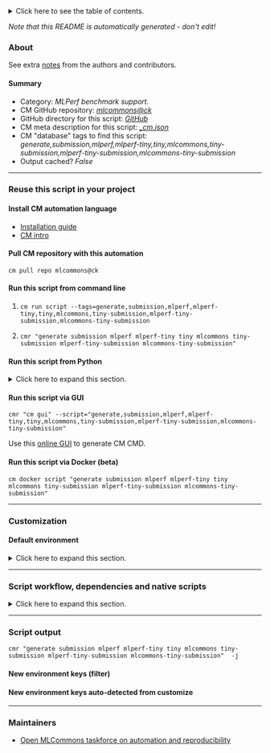 <details>
<summary>Click here to see the table of contents.</summary>

* [About](#about)
* [Summary](#summary)
* [Reuse this script in your project](#reuse-this-script-in-your-project)
  * [ Install CM automation language](#install-cm-automation-language)
  * [ Check CM script flags](#check-cm-script-flags)
  * [ Run this script from command line](#run-this-script-from-command-line)
  * [ Run this script from Python](#run-this-script-from-python)
  * [ Run this script via GUI](#run-this-script-via-gui)
  * [ Run this script via Docker (beta)](#run-this-script-via-docker-(beta))
* [Customization](#customization)
  * [ Default environment](#default-environment)
* [Script workflow, dependencies and native scripts](#script-workflow-dependencies-and-native-scripts)
* [Script output](#script-output)
* [New environment keys (filter)](#new-environment-keys-(filter))
* [New environment keys auto-detected from customize](#new-environment-keys-auto-detected-from-customize)
* [Maintainers](#maintainers)

</details>

*Note that this README is automatically generated - don't edit!*

### About


See extra [notes](README-extra.md) from the authors and contributors.

#### Summary

* Category: *MLPerf benchmark support.*
* CM GitHub repository: *[mlcommons@ck](https://github.com/mlcommons/ck/tree/master/cm-mlops)*
* GitHub directory for this script: *[GitHub](https://github.com/mlcommons/ck/tree/master/cm-mlops/script/generate-mlperf-tiny-submission)*
* CM meta description for this script: *[_cm.json](_cm.json)*
* CM "database" tags to find this script: *generate,submission,mlperf,mlperf-tiny,tiny,mlcommons,tiny-submission,mlperf-tiny-submission,mlcommons-tiny-submission*
* Output cached? *False*
___
### Reuse this script in your project

#### Install CM automation language

* [Installation guide](https://github.com/mlcommons/ck/blob/master/docs/installation.md)
* [CM intro](https://doi.org/10.5281/zenodo.8105339)

#### Pull CM repository with this automation

```cm pull repo mlcommons@ck```


#### Run this script from command line

1. `cm run script --tags=generate,submission,mlperf,mlperf-tiny,tiny,mlcommons,tiny-submission,mlperf-tiny-submission,mlcommons-tiny-submission `

2. `cmr "generate submission mlperf mlperf-tiny tiny mlcommons tiny-submission mlperf-tiny-submission mlcommons-tiny-submission" `

#### Run this script from Python

<details>
<summary>Click here to expand this section.</summary>

```python

import cmind

r = cmind.access({'action':'run'
                  'automation':'script',
                  'tags':'generate,submission,mlperf,mlperf-tiny,tiny,mlcommons,tiny-submission,mlperf-tiny-submission,mlcommons-tiny-submission'
                  'out':'con',
                  ...
                  (other input keys for this script)
                  ...
                 })

if r['return']>0:
    print (r['error'])

```

</details>


#### Run this script via GUI

```cmr "cm gui" --script="generate,submission,mlperf,mlperf-tiny,tiny,mlcommons,tiny-submission,mlperf-tiny-submission,mlcommons-tiny-submission"```

Use this [online GUI](https://cKnowledge.org/cm-gui/?tags=generate,submission,mlperf,mlperf-tiny,tiny,mlcommons,tiny-submission,mlperf-tiny-submission,mlcommons-tiny-submission) to generate CM CMD.

#### Run this script via Docker (beta)

`cm docker script "generate submission mlperf mlperf-tiny tiny mlcommons tiny-submission mlperf-tiny-submission mlcommons-tiny-submission" `

___
### Customization

#### Default environment

<details>
<summary>Click here to expand this section.</summary>

These keys can be updated via `--env.KEY=VALUE` or `env` dictionary in `@input.json` or using script flags.


</details>

___
### Script workflow, dependencies and native scripts

<details>
<summary>Click here to expand this section.</summary>

  1. ***Read "deps" on other CM scripts from [meta](https://github.com/mlcommons/ck/tree/master/cm-mlops/script/generate-mlperf-tiny-submission/_cm.json)***
     * get,python3
       * CM names: `--adr.['python', 'python3']...`
       - CM script: [get-python3](https://github.com/mlcommons/ck/tree/master/cm-mlops/script/get-python3)
     * get,sut,system-description
       - CM script: [get-mlperf-inference-sut-description](https://github.com/mlcommons/ck/tree/master/cm-mlops/script/get-mlperf-inference-sut-description)
  1. ***Run "preprocess" function from [customize.py](https://github.com/mlcommons/ck/tree/master/cm-mlops/script/generate-mlperf-tiny-submission/customize.py)***
  1. Read "prehook_deps" on other CM scripts from [meta](https://github.com/mlcommons/ck/tree/master/cm-mlops/script/generate-mlperf-tiny-submission/_cm.json)
  1. ***Run native script if exists***
  1. Read "posthook_deps" on other CM scripts from [meta](https://github.com/mlcommons/ck/tree/master/cm-mlops/script/generate-mlperf-tiny-submission/_cm.json)
  1. ***Run "postrocess" function from [customize.py](https://github.com/mlcommons/ck/tree/master/cm-mlops/script/generate-mlperf-tiny-submission/customize.py)***
  1. ***Read "post_deps" on other CM scripts from [meta](https://github.com/mlcommons/ck/tree/master/cm-mlops/script/generate-mlperf-tiny-submission/_cm.json)***
     * 
       * `if (CM_MLPERF_RUN_STYLE  == valid)`
       - CM script: []()
       - CM script: []()
       - CM script: [my-new-cool-script](my-new-cool-script)
       - CM script: [reproduce-micro-2023-015](reproduce-micro-2023-015)
       - CM script: [reproduce-micro-2023-017](reproduce-micro-2023-017)
       - CM script: [xyz](xyz)
       - CM script: [xyz5](xyz5)
       - CM script: [activate-python-venv](https://github.com/mlcommons/ck/tree/master/cm-mlops/script/activate-python-venv)
       - CM script: [add-custom-nvidia-system](https://github.com/mlcommons/ck/tree/master/cm-mlops/script/add-custom-nvidia-system)
       - CM script: [app-image-classification-onnx-py](https://github.com/mlcommons/ck/tree/master/cm-mlops/script/app-image-classification-onnx-py)
       - CM script: [app-image-classification-tf-onnx-cpp](https://github.com/mlcommons/ck/tree/master/cm-mlops/script/app-image-classification-tf-onnx-cpp)
       - CM script: [app-image-classification-torch-py](https://github.com/mlcommons/ck/tree/master/cm-mlops/script/app-image-classification-torch-py)
       - CM script: [app-image-classification-tvm-onnx-py](https://github.com/mlcommons/ck/tree/master/cm-mlops/script/app-image-classification-tvm-onnx-py)
       - CM script: [app-image-corner-detection](https://github.com/mlcommons/ck/tree/master/cm-mlops/script/app-image-corner-detection)
       - CM script: [app-loadgen-generic-python](https://github.com/mlcommons/ck/tree/master/cm-mlops/script/app-loadgen-generic-python)
       - CM script: [app-mlperf-inference](https://github.com/mlcommons/ck/tree/master/cm-mlops/script/app-mlperf-inference)
       - CM script: [app-mlperf-inference-cpp](https://github.com/mlcommons/ck/tree/master/cm-mlops/script/app-mlperf-inference-cpp)
       - CM script: [app-mlperf-inference-nvidia](https://github.com/mlcommons/ck/tree/master/cm-mlops/script/app-mlperf-inference-nvidia)
       - CM script: [app-mlperf-inference-reference](https://github.com/mlcommons/ck/tree/master/cm-mlops/script/app-mlperf-inference-reference)
       - CM script: [app-mlperf-inference-tflite-cpp](https://github.com/mlcommons/ck/tree/master/cm-mlops/script/app-mlperf-inference-tflite-cpp)
       - CM script: [app-mlperf-training-nvidia](https://github.com/mlcommons/ck/tree/master/cm-mlops/script/app-mlperf-training-nvidia)
       - CM script: [app-mlperf-training-reference](https://github.com/mlcommons/ck/tree/master/cm-mlops/script/app-mlperf-training-reference)
       - CM script: [benchmark-program](https://github.com/mlcommons/ck/tree/master/cm-mlops/script/benchmark-program)
       - CM script: [benchmark-program-mlperf](https://github.com/mlcommons/ck/tree/master/cm-mlops/script/benchmark-program-mlperf)
       - CM script: [build-docker-image](https://github.com/mlcommons/ck/tree/master/cm-mlops/script/build-docker-image)
       - CM script: [build-dockerfile](https://github.com/mlcommons/ck/tree/master/cm-mlops/script/build-dockerfile)
       - CM script: [build-mlperf-inference-server-nvidia](https://github.com/mlcommons/ck/tree/master/cm-mlops/script/build-mlperf-inference-server-nvidia)
       - CM script: [compile-program](https://github.com/mlcommons/ck/tree/master/cm-mlops/script/compile-program)
       - CM script: [convert-csv-to-md](https://github.com/mlcommons/ck/tree/master/cm-mlops/script/convert-csv-to-md)
       - CM script: [convert-ml-model-huggingface-to-onnx](https://github.com/mlcommons/ck/tree/master/cm-mlops/script/convert-ml-model-huggingface-to-onnx)
       - CM script: [create-fpgaconvnet-app-tinyml](https://github.com/mlcommons/ck/tree/master/cm-mlops/script/create-fpgaconvnet-app-tinyml)
       - CM script: [create-fpgaconvnet-config-tinyml](https://github.com/mlcommons/ck/tree/master/cm-mlops/script/create-fpgaconvnet-config-tinyml)
       - CM script: [destroy-terraform](https://github.com/mlcommons/ck/tree/master/cm-mlops/script/destroy-terraform)
       - CM script: [detect-cpu](https://github.com/mlcommons/ck/tree/master/cm-mlops/script/detect-cpu)
       - CM script: [detect-os](https://github.com/mlcommons/ck/tree/master/cm-mlops/script/detect-os)
       - CM script: [detect-sudo](https://github.com/mlcommons/ck/tree/master/cm-mlops/script/detect-sudo)
       - CM script: [download-and-extract](https://github.com/mlcommons/ck/tree/master/cm-mlops/script/download-and-extract)
       - CM script: [download-file](https://github.com/mlcommons/ck/tree/master/cm-mlops/script/download-file)
       - CM script: [download-torrent](https://github.com/mlcommons/ck/tree/master/cm-mlops/script/download-torrent)
       - CM script: [extract-file](https://github.com/mlcommons/ck/tree/master/cm-mlops/script/extract-file)
       - CM script: [flash-tinyml-binary](https://github.com/mlcommons/ck/tree/master/cm-mlops/script/flash-tinyml-binary)
       - CM script: [generate-mlperf-inference-submission](https://github.com/mlcommons/ck/tree/master/cm-mlops/script/generate-mlperf-inference-submission)
       - CM script: [generate-mlperf-inference-user-conf](https://github.com/mlcommons/ck/tree/master/cm-mlops/script/generate-mlperf-inference-user-conf)
       - CM script: [generate-mlperf-tiny-report](https://github.com/mlcommons/ck/tree/master/cm-mlops/script/generate-mlperf-tiny-report)
       - CM script: [generate-mlperf-tiny-submission](https://github.com/mlcommons/ck/tree/master/cm-mlops/script/generate-mlperf-tiny-submission)
       - CM script: [generate-nvidia-engine](https://github.com/mlcommons/ck/tree/master/cm-mlops/script/generate-nvidia-engine)
       - CM script: [get-android-sdk](https://github.com/mlcommons/ck/tree/master/cm-mlops/script/get-android-sdk)
       - CM script: [get-aocl](https://github.com/mlcommons/ck/tree/master/cm-mlops/script/get-aocl)
       - CM script: [get-aws-cli](https://github.com/mlcommons/ck/tree/master/cm-mlops/script/get-aws-cli)
       - CM script: [get-bazel](https://github.com/mlcommons/ck/tree/master/cm-mlops/script/get-bazel)
       - CM script: [get-bert-squad-vocab](https://github.com/mlcommons/ck/tree/master/cm-mlops/script/get-bert-squad-vocab)
       - CM script: [get-blis](https://github.com/mlcommons/ck/tree/master/cm-mlops/script/get-blis)
       - CM script: [get-brew](https://github.com/mlcommons/ck/tree/master/cm-mlops/script/get-brew)
       - CM script: [get-ck](https://github.com/mlcommons/ck/tree/master/cm-mlops/script/get-ck)
       - CM script: [get-ck-repo-mlops](https://github.com/mlcommons/ck/tree/master/cm-mlops/script/get-ck-repo-mlops)
       - CM script: [get-cl](https://github.com/mlcommons/ck/tree/master/cm-mlops/script/get-cl)
       - CM script: [get-cmake](https://github.com/mlcommons/ck/tree/master/cm-mlops/script/get-cmake)
       - CM script: [get-cmsis_5](https://github.com/mlcommons/ck/tree/master/cm-mlops/script/get-cmsis_5)
       - CM script: [get-compiler-flags](https://github.com/mlcommons/ck/tree/master/cm-mlops/script/get-compiler-flags)
       - CM script: [get-compiler-rust](https://github.com/mlcommons/ck/tree/master/cm-mlops/script/get-compiler-rust)
       - CM script: [get-cuda](https://github.com/mlcommons/ck/tree/master/cm-mlops/script/get-cuda)
       - CM script: [get-cuda-devices](https://github.com/mlcommons/ck/tree/master/cm-mlops/script/get-cuda-devices)
       - CM script: [get-cudnn](https://github.com/mlcommons/ck/tree/master/cm-mlops/script/get-cudnn)
       - CM script: [get-dataset-cifar10](https://github.com/mlcommons/ck/tree/master/cm-mlops/script/get-dataset-cifar10)
       - CM script: [get-dataset-cnndm](https://github.com/mlcommons/ck/tree/master/cm-mlops/script/get-dataset-cnndm)
       - CM script: [get-dataset-criteo](https://github.com/mlcommons/ck/tree/master/cm-mlops/script/get-dataset-criteo)
       - CM script: [get-dataset-imagenet-aux](https://github.com/mlcommons/ck/tree/master/cm-mlops/script/get-dataset-imagenet-aux)
       - CM script: [get-dataset-imagenet-helper](https://github.com/mlcommons/ck/tree/master/cm-mlops/script/get-dataset-imagenet-helper)
       - CM script: [get-dataset-imagenet-train](https://github.com/mlcommons/ck/tree/master/cm-mlops/script/get-dataset-imagenet-train)
       - CM script: [get-dataset-imagenet-val](https://github.com/mlcommons/ck/tree/master/cm-mlops/script/get-dataset-imagenet-val)
       - CM script: [get-dataset-kits19](https://github.com/mlcommons/ck/tree/master/cm-mlops/script/get-dataset-kits19)
       - CM script: [get-dataset-librispeech](https://github.com/mlcommons/ck/tree/master/cm-mlops/script/get-dataset-librispeech)
       - CM script: [get-dataset-openimages](https://github.com/mlcommons/ck/tree/master/cm-mlops/script/get-dataset-openimages)
       - CM script: [get-dataset-openimages-annotations](https://github.com/mlcommons/ck/tree/master/cm-mlops/script/get-dataset-openimages-annotations)
       - CM script: [get-dataset-squad](https://github.com/mlcommons/ck/tree/master/cm-mlops/script/get-dataset-squad)
       - CM script: [get-dataset-squad-vocab](https://github.com/mlcommons/ck/tree/master/cm-mlops/script/get-dataset-squad-vocab)
       - CM script: [get-dlrm](https://github.com/mlcommons/ck/tree/master/cm-mlops/script/get-dlrm)
       - CM script: [get-docker](https://github.com/mlcommons/ck/tree/master/cm-mlops/script/get-docker)
       - CM script: [get-gcc](https://github.com/mlcommons/ck/tree/master/cm-mlops/script/get-gcc)
       - CM script: [get-generic-python-lib](https://github.com/mlcommons/ck/tree/master/cm-mlops/script/get-generic-python-lib)
       - CM script: [get-generic-sys-util](https://github.com/mlcommons/ck/tree/master/cm-mlops/script/get-generic-sys-util)
       - CM script: [get-git-repo](https://github.com/mlcommons/ck/tree/master/cm-mlops/script/get-git-repo)
       - CM script: [get-github-cli](https://github.com/mlcommons/ck/tree/master/cm-mlops/script/get-github-cli)
       - CM script: [get-go](https://github.com/mlcommons/ck/tree/master/cm-mlops/script/get-go)
       - CM script: [get-google-test](https://github.com/mlcommons/ck/tree/master/cm-mlops/script/get-google-test)
       - CM script: [get-ipol-src](https://github.com/mlcommons/ck/tree/master/cm-mlops/script/get-ipol-src)
       - CM script: [get-java](https://github.com/mlcommons/ck/tree/master/cm-mlops/script/get-java)
       - CM script: [get-javac](https://github.com/mlcommons/ck/tree/master/cm-mlops/script/get-javac)
       - CM script: [get-kilt](https://github.com/mlcommons/ck/tree/master/cm-mlops/script/get-kilt)
       - CM script: [get-lib-armnn](https://github.com/mlcommons/ck/tree/master/cm-mlops/script/get-lib-armnn)
       - CM script: [get-lib-dnnl](https://github.com/mlcommons/ck/tree/master/cm-mlops/script/get-lib-dnnl)
       - CM script: [get-llvm](https://github.com/mlcommons/ck/tree/master/cm-mlops/script/get-llvm)
       - CM script: [get-microtvm](https://github.com/mlcommons/ck/tree/master/cm-mlops/script/get-microtvm)
       - CM script: [get-ml-model-3d-unet-kits19](https://github.com/mlcommons/ck/tree/master/cm-mlops/script/get-ml-model-3d-unet-kits19)
       - CM script: [get-ml-model-bert-base-squad](https://github.com/mlcommons/ck/tree/master/cm-mlops/script/get-ml-model-bert-base-squad)
       - CM script: [get-ml-model-bert-large-squad](https://github.com/mlcommons/ck/tree/master/cm-mlops/script/get-ml-model-bert-large-squad)
       - CM script: [get-ml-model-dlrm-terabyte](https://github.com/mlcommons/ck/tree/master/cm-mlops/script/get-ml-model-dlrm-terabyte)
       - CM script: [get-ml-model-efficientnet-lite](https://github.com/mlcommons/ck/tree/master/cm-mlops/script/get-ml-model-efficientnet-lite)
       - CM script: [get-ml-model-gptj](https://github.com/mlcommons/ck/tree/master/cm-mlops/script/get-ml-model-gptj)
       - CM script: [get-ml-model-huggingface-zoo](https://github.com/mlcommons/ck/tree/master/cm-mlops/script/get-ml-model-huggingface-zoo)
       - CM script: [get-ml-model-mobilenet](https://github.com/mlcommons/ck/tree/master/cm-mlops/script/get-ml-model-mobilenet)
       - CM script: [get-ml-model-neuralmagic-zoo](https://github.com/mlcommons/ck/tree/master/cm-mlops/script/get-ml-model-neuralmagic-zoo)
       - CM script: [get-ml-model-resnet50](https://github.com/mlcommons/ck/tree/master/cm-mlops/script/get-ml-model-resnet50)
       - CM script: [get-ml-model-retinanet](https://github.com/mlcommons/ck/tree/master/cm-mlops/script/get-ml-model-retinanet)
       - CM script: [get-ml-model-retinanet-nvidia](https://github.com/mlcommons/ck/tree/master/cm-mlops/script/get-ml-model-retinanet-nvidia)
       - CM script: [get-ml-model-rnnt](https://github.com/mlcommons/ck/tree/master/cm-mlops/script/get-ml-model-rnnt)
       - CM script: [get-ml-model-tiny-resnet](https://github.com/mlcommons/ck/tree/master/cm-mlops/script/get-ml-model-tiny-resnet)
       - CM script: [get-ml-model-using-imagenet-from-model-zoo](https://github.com/mlcommons/ck/tree/master/cm-mlops/script/get-ml-model-using-imagenet-from-model-zoo)
       - CM script: [get-mlperf-inference-nvidia-common-code](https://github.com/mlcommons/ck/tree/master/cm-mlops/script/get-mlperf-inference-nvidia-common-code)
       - CM script: [get-mlperf-inference-nvidia-scratch-space](https://github.com/mlcommons/ck/tree/master/cm-mlops/script/get-mlperf-inference-nvidia-scratch-space)
       - CM script: [get-mlperf-inference-results](https://github.com/mlcommons/ck/tree/master/cm-mlops/script/get-mlperf-inference-results)
       - CM script: [get-mlperf-inference-src](https://github.com/mlcommons/ck/tree/master/cm-mlops/script/get-mlperf-inference-src)
       - CM script: [get-mlperf-inference-sut-configs](https://github.com/mlcommons/ck/tree/master/cm-mlops/script/get-mlperf-inference-sut-configs)
       - CM script: [get-mlperf-inference-sut-description](https://github.com/mlcommons/ck/tree/master/cm-mlops/script/get-mlperf-inference-sut-description)
       - CM script: [get-mlperf-logging](https://github.com/mlcommons/ck/tree/master/cm-mlops/script/get-mlperf-logging)
       - CM script: [get-mlperf-power-dev](https://github.com/mlcommons/ck/tree/master/cm-mlops/script/get-mlperf-power-dev)
       - CM script: [get-mlperf-tiny-eembc-energy-runner-src](https://github.com/mlcommons/ck/tree/master/cm-mlops/script/get-mlperf-tiny-eembc-energy-runner-src)
       - CM script: [get-mlperf-tiny-src](https://github.com/mlcommons/ck/tree/master/cm-mlops/script/get-mlperf-tiny-src)
       - CM script: [get-mlperf-training-src](https://github.com/mlcommons/ck/tree/master/cm-mlops/script/get-mlperf-training-src)
       - CM script: [get-onnxruntime-prebuilt](https://github.com/mlcommons/ck/tree/master/cm-mlops/script/get-onnxruntime-prebuilt)
       - CM script: [get-openssl](https://github.com/mlcommons/ck/tree/master/cm-mlops/script/get-openssl)
       - CM script: [get-preprocessed-dataset-criteo](https://github.com/mlcommons/ck/tree/master/cm-mlops/script/get-preprocessed-dataset-criteo)
       - CM script: [get-preprocesser-script-generic](https://github.com/mlcommons/ck/tree/master/cm-mlops/script/get-preprocesser-script-generic)
       - CM script: [get-preprocessed-dataset-imagenet](https://github.com/mlcommons/ck/tree/master/cm-mlops/script/get-preprocessed-dataset-imagenet)
       - CM script: [get-preprocessed-dataset-kits19](https://github.com/mlcommons/ck/tree/master/cm-mlops/script/get-preprocessed-dataset-kits19)
       - CM script: [get-preprocessed-dataset-librispeech](https://github.com/mlcommons/ck/tree/master/cm-mlops/script/get-preprocessed-dataset-librispeech)
       - CM script: [get-preprocessed-dataset-openimages](https://github.com/mlcommons/ck/tree/master/cm-mlops/script/get-preprocessed-dataset-openimages)
       - CM script: [get-python3](https://github.com/mlcommons/ck/tree/master/cm-mlops/script/get-python3)
       - CM script: [get-qaic-compute-sdk](https://github.com/mlcommons/ck/tree/master/cm-mlops/script/get-qaic-compute-sdk)
       - CM script: [get-qaic-software-kit](https://github.com/mlcommons/ck/tree/master/cm-mlops/script/get-qaic-software-kit)
       - CM script: [get-rclone](https://github.com/mlcommons/ck/tree/master/cm-mlops/script/get-rclone)
       - CM script: [get-spec-ptd](https://github.com/mlcommons/ck/tree/master/cm-mlops/script/get-spec-ptd)
       - CM script: [get-sys-utils-cm](https://github.com/mlcommons/ck/tree/master/cm-mlops/script/get-sys-utils-cm)
       - CM script: [get-sys-utils-min](https://github.com/mlcommons/ck/tree/master/cm-mlops/script/get-sys-utils-min)
       - CM script: [get-tensorrt](https://github.com/mlcommons/ck/tree/master/cm-mlops/script/get-tensorrt)
       - CM script: [get-terraform](https://github.com/mlcommons/ck/tree/master/cm-mlops/script/get-terraform)
       - CM script: [get-tvm](https://github.com/mlcommons/ck/tree/master/cm-mlops/script/get-tvm)
       - CM script: [get-tvm-model](https://github.com/mlcommons/ck/tree/master/cm-mlops/script/get-tvm-model)
       - CM script: [get-xilinx-sdk](https://github.com/mlcommons/ck/tree/master/cm-mlops/script/get-xilinx-sdk)
       - CM script: [get-zendnn](https://github.com/mlcommons/ck/tree/master/cm-mlops/script/get-zendnn)
       - CM script: [get-zephyr](https://github.com/mlcommons/ck/tree/master/cm-mlops/script/get-zephyr)
       - CM script: [get-zephyr-sdk](https://github.com/mlcommons/ck/tree/master/cm-mlops/script/get-zephyr-sdk)
       - CM script: [gui](https://github.com/mlcommons/ck/tree/master/cm-mlops/script/gui)
       - CM script: [import-experiment-to-sqlite](https://github.com/mlcommons/ck/tree/master/cm-mlops/script/import-experiment-to-sqlite)
       - CM script: [import-mlperf-inference-to-experiment](https://github.com/mlcommons/ck/tree/master/cm-mlops/script/import-mlperf-inference-to-experiment)
       - CM script: [import-mlperf-tiny-to-experiment](https://github.com/mlcommons/ck/tree/master/cm-mlops/script/import-mlperf-tiny-to-experiment)
       - CM script: [import-mlperf-training-to-experiment](https://github.com/mlcommons/ck/tree/master/cm-mlops/script/import-mlperf-training-to-experiment)
       - CM script: [install-aws-cli](https://github.com/mlcommons/ck/tree/master/cm-mlops/script/install-aws-cli)
       - CM script: [install-bazel](https://github.com/mlcommons/ck/tree/master/cm-mlops/script/install-bazel)
       - CM script: [install-cmake-prebuilt](https://github.com/mlcommons/ck/tree/master/cm-mlops/script/install-cmake-prebuilt)
       - CM script: [install-cuda-package-manager](https://github.com/mlcommons/ck/tree/master/cm-mlops/script/install-cuda-package-manager)
       - CM script: [install-cuda-prebuilt](https://github.com/mlcommons/ck/tree/master/cm-mlops/script/install-cuda-prebuilt)
       - CM script: [install-gcc-src](https://github.com/mlcommons/ck/tree/master/cm-mlops/script/install-gcc-src)
       - CM script: [install-gflags](https://github.com/mlcommons/ck/tree/master/cm-mlops/script/install-gflags)
       - CM script: [install-github-cli](https://github.com/mlcommons/ck/tree/master/cm-mlops/script/install-github-cli)
       - CM script: [install-llvm-prebuilt](https://github.com/mlcommons/ck/tree/master/cm-mlops/script/install-llvm-prebuilt)
       - CM script: [install-llvm-src](https://github.com/mlcommons/ck/tree/master/cm-mlops/script/install-llvm-src)
       - CM script: [install-openssl](https://github.com/mlcommons/ck/tree/master/cm-mlops/script/install-openssl)
       - CM script: [install-python-src](https://github.com/mlcommons/ck/tree/master/cm-mlops/script/install-python-src)
       - CM script: [install-python-venv](https://github.com/mlcommons/ck/tree/master/cm-mlops/script/install-python-venv)
       - CM script: [install-tensorflow-for-c](https://github.com/mlcommons/ck/tree/master/cm-mlops/script/install-tensorflow-for-c)
       - CM script: [install-tensorflow-from-src](https://github.com/mlcommons/ck/tree/master/cm-mlops/script/install-tensorflow-from-src)
       - CM script: [install-terraform-from-src](https://github.com/mlcommons/ck/tree/master/cm-mlops/script/install-terraform-from-src)
       - CM script: [install-tflite-from-src](https://github.com/mlcommons/ck/tree/master/cm-mlops/script/install-tflite-from-src)
       - CM script: [prepare-training-data-bert](https://github.com/mlcommons/ck/tree/master/cm-mlops/script/prepare-training-data-bert)
       - CM script: [prepare-training-data-resnet](https://github.com/mlcommons/ck/tree/master/cm-mlops/script/prepare-training-data-resnet)
       - CM script: [preprocess-mlperf-inference-submission](https://github.com/mlcommons/ck/tree/master/cm-mlops/script/preprocess-mlperf-inference-submission)
       - CM script: [print-hello-world](https://github.com/mlcommons/ck/tree/master/cm-mlops/script/print-hello-world)
       - CM script: [print-hello-world-java](https://github.com/mlcommons/ck/tree/master/cm-mlops/script/print-hello-world-java)
       - CM script: [print-hello-world-javac](https://github.com/mlcommons/ck/tree/master/cm-mlops/script/print-hello-world-javac)
       - CM script: [print-hello-world-py](https://github.com/mlcommons/ck/tree/master/cm-mlops/script/print-hello-world-py)
       - CM script: [print-python-version](https://github.com/mlcommons/ck/tree/master/cm-mlops/script/print-python-version)
       - CM script: [process-ae-users](https://github.com/mlcommons/ck/tree/master/cm-mlops/script/process-ae-users)
       - CM script: [process-mlperf-accuracy](https://github.com/mlcommons/ck/tree/master/cm-mlops/script/process-mlperf-accuracy)
       - CM script: [prune-bert-models](https://github.com/mlcommons/ck/tree/master/cm-mlops/script/prune-bert-models)
       - CM script: [publish-results-to-dashboard](https://github.com/mlcommons/ck/tree/master/cm-mlops/script/publish-results-to-dashboard)
       - CM script: [pull-git-repo](https://github.com/mlcommons/ck/tree/master/cm-mlops/script/pull-git-repo)
       - CM script: [push-csv-to-spreadsheet](https://github.com/mlcommons/ck/tree/master/cm-mlops/script/push-csv-to-spreadsheet)
       - CM script: [push-mlperf-inference-results-to-github](https://github.com/mlcommons/ck/tree/master/cm-mlops/script/push-mlperf-inference-results-to-github)
       - CM script: [remote-run-commands](https://github.com/mlcommons/ck/tree/master/cm-mlops/script/remote-run-commands)
       - CM script: [reproduce-ipol-paper-2022-439](https://github.com/mlcommons/ck/tree/master/cm-mlops/script/reproduce-ipol-paper-2022-439)
       - CM script: [reproduce-micro-paper-2023-victima](https://github.com/mlcommons/ck/tree/master/cm-mlops/script/reproduce-micro-paper-2023-victima)
       - CM script: [reproduce-micro-paper-2023-xyz](https://github.com/mlcommons/ck/tree/master/cm-mlops/script/reproduce-micro-paper-2023-xyz)
       - CM script: [reproduce-mlperf-inference-nvidia](https://github.com/mlcommons/ck/tree/master/cm-mlops/script/reproduce-mlperf-inference-nvidia)
       - CM script: [reproduce-mlperf-octoml-tinyml-results](https://github.com/mlcommons/ck/tree/master/cm-mlops/script/reproduce-mlperf-octoml-tinyml-results)
       - CM script: [run-all-mlperf-models](https://github.com/mlcommons/ck/tree/master/cm-mlops/script/run-all-mlperf-models)
       - CM script: [run-docker-container](https://github.com/mlcommons/ck/tree/master/cm-mlops/script/run-docker-container)
       - CM script: [run-mlperf-inference-app](https://github.com/mlcommons/ck/tree/master/cm-mlops/script/run-mlperf-inference-app)
       - CM script: [run-mlperf-inference-mobilenet-models](https://github.com/mlcommons/ck/tree/master/cm-mlops/script/run-mlperf-inference-mobilenet-models)
       - CM script: [run-mlperf-inference-submission-checker](https://github.com/mlcommons/ck/tree/master/cm-mlops/script/run-mlperf-inference-submission-checker)
       - CM script: [run-mlperf-power-client](https://github.com/mlcommons/ck/tree/master/cm-mlops/script/run-mlperf-power-client)
       - CM script: [run-mlperf-power-server](https://github.com/mlcommons/ck/tree/master/cm-mlops/script/run-mlperf-power-server)
       - CM script: [run-python](https://github.com/mlcommons/ck/tree/master/cm-mlops/script/run-python)
       - CM script: [run-terraform](https://github.com/mlcommons/ck/tree/master/cm-mlops/script/run-terraform)
       - CM script: [set-echo-off-win](https://github.com/mlcommons/ck/tree/master/cm-mlops/script/set-echo-off-win)
       - CM script: [set-performance-mode](https://github.com/mlcommons/ck/tree/master/cm-mlops/script/set-performance-mode)
       - CM script: [set-sqlite-dir](https://github.com/mlcommons/ck/tree/master/cm-mlops/script/set-sqlite-dir)
       - CM script: [tar-my-folder](https://github.com/mlcommons/ck/tree/master/cm-mlops/script/tar-my-folder)
       - CM script: [test-download-and-extract-artifacts](https://github.com/mlcommons/ck/tree/master/cm-mlops/script/test-download-and-extract-artifacts)
       - CM script: [test-mlperf-inference-retinanet-win](https://github.com/mlcommons/ck/tree/master/cm-mlops/script/test-mlperf-inference-retinanet-win)
       - CM script: [test-set-sys-user-cm](https://github.com/mlcommons/ck/tree/master/cm-mlops/script/test-set-sys-user-cm)
       - CM script: [truncate-mlperf-inference-accuracy-log](https://github.com/mlcommons/ck/tree/master/cm-mlops/script/truncate-mlperf-inference-accuracy-log)
       - CM script: [upgrade-python-pip](https://github.com/mlcommons/ck/tree/master/cm-mlops/script/upgrade-python-pip)
       - CM script: [wrapper-reproduce-octoml-tinyml-submission](https://github.com/mlcommons/ck/tree/master/cm-mlops/script/wrapper-reproduce-octoml-tinyml-submission)
       - CM script: [test-script1](https://github.com/gfursin/cm-tests/tree/master/script/test-script1)
       - CM script: [test-script2](https://github.com/gfursin/cm-tests/tree/master/script/test-script2)
       - CM script: [test-script3](https://github.com/gfursin/cm-tests/tree/master/script/test-script3)
       - CM script: [test-script4](https://github.com/gfursin/cm-tests/tree/master/script/test-script4)
       - CM script: [test-script5](https://github.com/gfursin/cm-tests/tree/master/script/test-script5)
       - CM script: [app-generate-image-dalle-mini-jax-py](https://github.com/cknowledge/tests/tree/master/cm/script/app-generate-image-dalle-mini-jax-py)
       - CM script: [app-generate-image-stable-diffusion2-pytorch-cuda-py](https://github.com/cknowledge/tests/tree/master/cm/script/app-generate-image-stable-diffusion2-pytorch-cuda-py)
       - CM script: [app-image-classification-onnx-py-ck](https://github.com/cknowledge/tests/tree/master/cm/script/app-image-classification-onnx-py-ck)
       - CM script: [app-image-corner-detection-old](https://github.com/cknowledge/tests/tree/master/cm/script/app-image-corner-detection-old)
       - CM script: [app-ipol-demo](https://github.com/cknowledge/tests/tree/master/cm/script/app-ipol-demo)
       - CM script: [app-stable-diffusion-pytorch-cuda-py](https://github.com/cknowledge/tests/tree/master/cm/script/app-stable-diffusion-pytorch-cuda-py)
       - CM script: [not-needed--get-android-cmdline-tools](https://github.com/cknowledge/tests/tree/master/cm/script/not-needed--get-android-cmdline-tools)
       - CM script: [not-needed--install-android-cmdline-tools](https://github.com/cknowledge/tests/tree/master/cm/script/not-needed--install-android-cmdline-tools)
       - CM script: [gui-llm](https://github.com/cknowledge/cm-private/tree/master/script/gui-llm)
       - CM script: [run-refiners-hello-world](https://github.com/cknowledge/cm-reproduce/tree/master/script/run-refiners-hello-world)
       - CM script: [install_dep](install_dep)
       - CM script: [produce-plots](produce-plots)
       - CM script: [reproduce-micro-2023-paper-victima](reproduce-micro-2023-paper-victima)
       - CM script: [run-experiments](run-experiments)
       - CM script: [reproduce-ieee-acm-micro2023-paper-28](https://github.com/ctuning/cm-reproduce-research-projects/tree/master/script/reproduce-ieee-acm-micro2023-paper-28)
       - CM script: [reproduce-ieee-acm-micro2023-paper-33](https://github.com/ctuning/cm-reproduce-research-projects/tree/master/script/reproduce-ieee-acm-micro2023-paper-33)
       - CM script: [reproduce-ieee-acm-micro2023-paper-38](https://github.com/ctuning/cm-reproduce-research-projects/tree/master/script/reproduce-ieee-acm-micro2023-paper-38)
       - CM script: [reproduce-ieee-acm-micro2023-paper-5](https://github.com/ctuning/cm-reproduce-research-projects/tree/master/script/reproduce-ieee-acm-micro2023-paper-5)
       - CM script: [reproduce-ieee-acm-micro2023-paper-8](https://github.com/ctuning/cm-reproduce-research-projects/tree/master/script/reproduce-ieee-acm-micro2023-paper-8)
       - CM script: [reproduce-ieee-acm-micro2023-paper-85](https://github.com/ctuning/cm-reproduce-research-projects/tree/master/script/reproduce-ieee-acm-micro2023-paper-85)
       - CM script: [reproduce-ieee-acm-micro2023-paper-87](https://github.com/ctuning/cm-reproduce-research-projects/tree/master/script/reproduce-ieee-acm-micro2023-paper-87)
       - CM script: [reproduce-ipol-paper-2022-439a](https://github.com/ctuning/cm-reproduce-research-projects/tree/master/script/reproduce-ipol-paper-2022-439a)
       - CM script: [process-mlperf-inference-results](https://github.com/mlcommons/ck_mlperf_results/tree/master/script/process-mlperf-inference-results)
       - CM script: [reproduce-neurips-paper-2022-arxiv-2204.09656](https://github.com/ctuning/cm-reproduce-research-projects/tree/master/script/reproduce-neurips-paper-2022-arxiv-2204.09656)
       - CM script: [xyz2](xyz2)
       - CM script: [get-mlperf-training-nvidia-code](https://github.com/mlcommons/ck/tree/master/cm-mlops/script/get-mlperf-training-nvidia-code)
       - CM script: [get-nvidia-docker](https://github.com/mlcommons/ck/tree/master/cm-mlops/script/get-nvidia-docker)
       - CM script: [install-mlperf-logging-from.src](https://github.com/mlcommons/ck/tree/master/cm-mlops/script/install-mlperf-logging-from.src)
       - CM script: [reproduce-mlperf-training-nvidia](https://github.com/mlcommons/ck/tree/master/cm-mlops/script/reproduce-mlperf-training-nvidia)
       - CM script: [run-mlperf-training-submission-checker](https://github.com/mlcommons/ck/tree/master/cm-mlops/script/run-mlperf-training-submission-checker)
       - CM script: [reproduce-ieee-acm-micro2023-paper-22](https://github.com/ctuning/cm-reproduce-research-projects/tree/master/script/reproduce-ieee-acm-micro2023-paper-22)
       - CM script: [get-mlperf-inference-loadgen](https://github.com/mlcommons/ck/tree/master/cm-mlops/script/get-mlperf-inference-loadgen)
       - CM script: [get-dataset-coco](https://github.com/mlcommons/ck/tree/master/cm-mlops/script/get-dataset-coco)
       - CM script: [calibrate-model-for.qaic](https://github.com/mlcommons/ck/tree/master/cm-mlops/script/calibrate-model-for.qaic)
       - CM script: [compile-model-for.qaic](https://github.com/mlcommons/ck/tree/master/cm-mlops/script/compile-model-for.qaic)
       - CM script: [get-preprocessed-dataset-squad](https://github.com/mlcommons/ck/tree/master/cm-mlops/script/get-preprocessed-dataset-squad)
       - CM script: [get-qaic-apps-sdk](https://github.com/mlcommons/ck/tree/master/cm-mlops/script/get-qaic-apps-sdk)
       - CM script: [get-rocm](https://github.com/mlcommons/ck/tree/master/cm-mlops/script/get-rocm)
       - CM script: [install-rocm](https://github.com/mlcommons/ck/tree/master/cm-mlops/script/install-rocm)
</details>

___
### Script output
`cmr "generate submission mlperf mlperf-tiny tiny mlcommons tiny-submission mlperf-tiny-submission mlcommons-tiny-submission"  -j`
#### New environment keys (filter)

#### New environment keys auto-detected from customize

___
### Maintainers

* [Open MLCommons taskforce on automation and reproducibility](https://github.com/mlcommons/ck/blob/master/docs/taskforce.md)